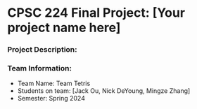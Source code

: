 # CPSC 224 Final Project: [Your project name here]

### Project Description:


### Team Information:

- Team Name:  Team Tetris
- Students on team: [Jack Ou, Nick DeYoung, Mingze Zhang]
- Semester: Spring 2024


